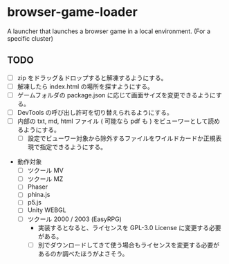 # browser-game-loader

A launcher that launches a browser game in a local environment. (For a specific cluster)

## TODO

- [ ] zip をドラッグ＆ドロップすると解凍するようにする。
- [ ] 解凍したら index.html の場所を探すようにする。
- [ ] ゲームフォルダの package.json に応じて画面サイズを変更できるようにする。
- [ ] DevTools の呼び出し許可を切り替えられるようにする。
- [ ] 内部の txt, md, html ファイル ( 可能なら pdf も ) をビューワーとして読めるようにする。
  - [ ] 設定でビューワー対象から除外するファイルをワイルドカードか正規表現で指定できるようにする。
- 動作対象
  - [ ] ツクール MV
  - [ ] ツクール MZ
  - [ ] Phaser
  - [ ] phina.js
  - [ ] p5.js
  - [ ] Unity WEBGL
  - [ ] ツクール 2000 / 2003 (EasyRPG)
    - 実装するとなると、ライセンスを GPL-3.0 License に変更する必要がある。
    - [ ] 別でダウンロードしてきて使う場合もライセンスを変更する必要があるのか調べたほうがよさそう。
